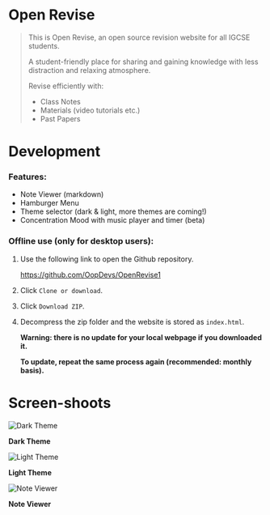 # Open Revise 

>  This is Open Revise, an open source revision website for all IGCSE students.
>
> A student-friendly place for sharing and gaining knowledge with less distraction and relaxing atmosphere.
>
> Revise efficiently with:
>
> * Class Notes
> * Materials (video tutorials etc.)
> * Past Papers

# Development

### Features:

* Note Viewer (markdown)
* Hamburger Menu
* Theme selector (dark & light, more themes are coming!)
* Concentration Mood with music player and timer (beta)

### Offline use (only for desktop users):

1. Use the following link to open the Github repository.

   https://github.com/OopDevs/OpenRevise1

2. Click `Clone or download`.

3. Click `Download ZIP`.

4. Decompress the zip folder and the website is stored as `index.html`.

   **Warning: there is no update for your local webpage if you downloaded it.** 

   **To update, repeat the same process again (recommended: monthly basis).**

# Screen-shoots

![Dark Theme](shared/pictures/dark_theme.png)

**Dark Theme**

![Light Theme](shared/pictures/light_theme.png)

**Light Theme**

![Note Viewer](shared/pictures/note_viewer.png)

**Note Viewer**
